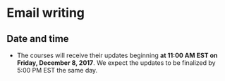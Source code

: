 # Email writing

## Date and time

- The courses will receive their updates beginning **at 11:00 AM EST on Friday, December 8, 2017**. We expect the updates to be finalized by 5:00 PM EST the same day.
